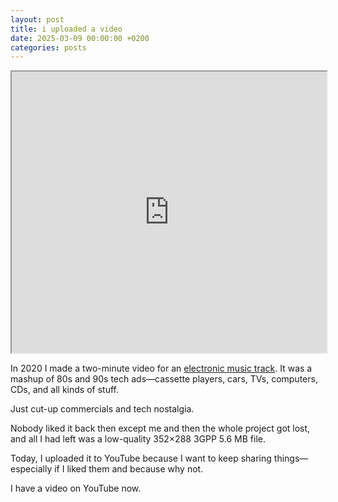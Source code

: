 ```yaml
---
layout: post
title: i uploaded a video
date: 2025-03-09 00:00:00 +0200
categories: posts
---
```


<iframe width="100%" height="450px" src="https://www.youtube.com/embed/YtJqYth4d-8?si=Gt8nuDoeKG4Imz4d" title="YouTube video player" frameborder="1" allow="accelerometer; autoplay; clipboard-write; encrypted-media; gyroscope; picture-in-picture; web-share" referrerpolicy="strict-origin-when-cross-origin" allowfullscreen></iframe>

In 2020 I made a two-minute video for an [electronic music track](https://hizzme.bandcamp.com/track/condition-monitor). It was a mashup of 80s and 90s tech ads—cassette players, cars, TVs, computers, CDs, and all kinds of stuff.

Just cut-up commercials and tech nostalgia.

Nobody liked it back then except me and then the whole project got lost, and all I had left was a low-quality 352×288 3GPP 5.6 MB file.

Today, I uploaded it to YouTube because I want to keep sharing things—especially if I liked them and because why not.

I have a video on YouTube now.
